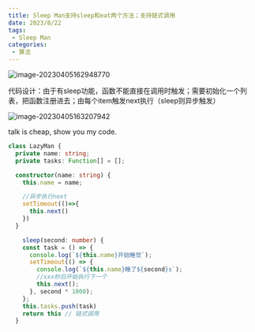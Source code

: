 ```yaml
---
title: Sleep Man支持sleep和eat两个方法；支持链式调用
date: 2023/8/22
tags:
 - Sleep Man
categories:
 - 算法
---
```


<img src="/image-20230405162948770.png" alt="image-20230405162948770"  />

代码设计：由于有sleep功能，函数不能直接在调用时触发；需要初始化一个列表，把函数注册进去；由每个item触发next执行（sleep则异步触发）

![image-20230405163207942](/image-20230405163207942.png)

talk is cheap, show you my code.

```typescript
class LazyMan {
  private name: string;
  private tasks: Function[] = [];

  constructor(name: string) {
    this.name = name;

    //异步执行next
    setTimeout(()=>{
      this.next()
    })
  }

    sleep(second: number) {
    const task = () => {
      console.log(`${this.name}开始睡觉`);
      setTimeout(() => {
        console.log(`${this.name}睡了${second}s`);
        //xxx秒后开始执行下一个
        this.next();
      }, second * 1000);
    };
    this.tasks.push(task)
    return this // 链式调用
  }

